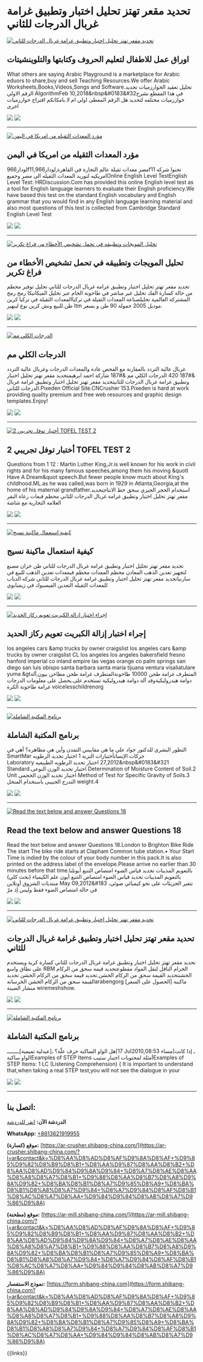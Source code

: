 # تحديد مقعر تهتز تحليل اختبار وتطبيق غرامة غربال الدرجات للثاني

<a href="https://swt.shibang-china.com/?n=lxq&l=ar&img&k=%D8%AA%D8%AD%D8%AF%D9%8A%D8%AF+%D9%85%D9%82%D8%B9%D8%B1+%D8%AA%D9%87%D8%AA%D8%B2+%D8%AA%D8%AD%D9%84%D9%8A%D9%84+%D8%A7%D8%AE%D8%AA%D8%A8%D8%A7%D8%B1+%D9%88%D8%AA%D8%B7%D8%A8%D9%8A%D9%82+%D8%BA%D8%B1%D8%A7%D9%85%D8%A9+%D8%BA%D8%B1%D8%A8%D8%A7%D9%84+%D8%A7%D9%84%D8%AF%D8%B1%D8%AC%D8%A7%D8%AA+%D9%84%D9%84%D8%AB%D8%A7%D9%86%D9%8A" target="_blank">![تحديد مقعر تهتز تحليل اختبار وتطبيق غرامة غربال الدرجات للثاني](http://static.shibang-china.com/all-800x300/952.jpg)</a>

## اوراق عمل للاطفال لتعليم الحروف وكتابتها والتلوينشيتات
What others are saying Arabic Playground is a marketplace for Arabic eduors to share,buy and sell Teaching Resources.We offer Arabic Worksheets,Books,Videos,Songs and Software.تحليل تعقيد الخوارزميات تحديد الرقم الاولي AlgorithmFeb 10,2018&nbsp&#0183&#32في هذا المقطع نشرح خوارزميات مختلفه لتحديد هل الرقم المعطى اولي ام لا.بامكانكم اقتراح خوارزميات اخرى


<a href="https://whatsapp.shibangsoft.com/WhatsApp.php" target="_blank" title="WhatsApp">![](http://static.shibang-china.com/icon/whatsapp.png)</a> <a href="https://swt.shibang-china.com/?n=lxq&l=ar&icon&k=%D8%AA%D8%AD%D8%AF%D9%8A%D8%AF+%D9%85%D9%82%D8%B9%D8%B1+%D8%AA%D9%87%D8%AA%D8%B2+%D8%AA%D8%AD%D9%84%D9%8A%D9%84+%D8%A7%D8%AE%D8%AA%D8%A8%D8%A7%D8%B1+%D9%88%D8%AA%D8%B7%D8%A8%D9%8A%D9%82+%D8%BA%D8%B1%D8%A7%D9%85%D8%A9+%D8%BA%D8%B1%D8%A8%D8%A7%D9%84+%D8%A7%D9%84%D8%AF%D8%B1%D8%AC%D8%A7%D8%AA+%D9%84%D9%84%D8%AB%D8%A7%D9%86%D9%8A" target="_blank">![](http://static.shibang-china.com/icon/chat-ar.png)</a>

---

<a href="https://swt.shibang-china.com/?n=lxq&l=ar&img&k=%D8%AA%D8%AD%D8%AF%D9%8A%D8%AF+%D9%85%D9%82%D8%B9%D8%B1+%D8%AA%D9%87%D8%AA%D8%B2+%D8%AA%D8%AD%D9%84%D9%8A%D9%84+%D8%A7%D8%AE%D8%AA%D8%A8%D8%A7%D8%B1+%D9%88%D8%AA%D8%B7%D8%A8%D9%8A%D9%82+%D8%BA%D8%B1%D8%A7%D9%85%D8%A9+%D8%BA%D8%B1%D8%A8%D8%A7%D9%84+%D8%A7%D9%84%D8%AF%D8%B1%D8%AC%D8%A7%D8%AA+%D9%84%D9%84%D8%AB%D8%A7%D9%86%D9%8A" target="_blank">![مؤرد المعدات الثقيله من امريكا في اليمن](http://static.shibang-china.com/all-800x300/31.jpg)</a>

## مؤرد المعدات الثقيله من امريكا في اليمن
لودار966f11,مصر معدات ثقيلة عالم التجارة في القاهرة,لودار966f11 تحنوا شركه امريكيه لتوريد المعدات الثقيله الى مصر وجميعOnline English Level TestEnglish Level Test: HRDiscussion.Com has provided this online English level test as a tool for English language learners to evaluate their English proficiency.We have based this test on the standard English vocabulary and English grammar that you would find in any English language learning material and also most questions of this test is collected from Cambridge Standard English Level Test


<a href="https://whatsapp.shibangsoft.com/WhatsApp.php" target="_blank" title="WhatsApp">![](http://static.shibang-china.com/icon/whatsapp.png)</a> <a href="https://swt.shibang-china.com/?n=lxq&l=ar&icon&k=%D8%AA%D8%AD%D8%AF%D9%8A%D8%AF+%D9%85%D9%82%D8%B9%D8%B1+%D8%AA%D9%87%D8%AA%D8%B2+%D8%AA%D8%AD%D9%84%D9%8A%D9%84+%D8%A7%D8%AE%D8%AA%D8%A8%D8%A7%D8%B1+%D9%88%D8%AA%D8%B7%D8%A8%D9%8A%D9%82+%D8%BA%D8%B1%D8%A7%D9%85%D8%A9+%D8%BA%D8%B1%D8%A8%D8%A7%D9%84+%D8%A7%D9%84%D8%AF%D8%B1%D8%AC%D8%A7%D8%AA+%D9%84%D9%84%D8%AB%D8%A7%D9%86%D9%8A" target="_blank">![](http://static.shibang-china.com/icon/chat-ar.png)</a>

---

<a href="https://swt.shibang-china.com/?n=lxq&l=ar&img&k=%D8%AA%D8%AD%D8%AF%D9%8A%D8%AF+%D9%85%D9%82%D8%B9%D8%B1+%D8%AA%D9%87%D8%AA%D8%B2+%D8%AA%D8%AD%D9%84%D9%8A%D9%84+%D8%A7%D8%AE%D8%AA%D8%A8%D8%A7%D8%B1+%D9%88%D8%AA%D8%B7%D8%A8%D9%8A%D9%82+%D8%BA%D8%B1%D8%A7%D9%85%D8%A9+%D8%BA%D8%B1%D8%A8%D8%A7%D9%84+%D8%A7%D9%84%D8%AF%D8%B1%D8%AC%D8%A7%D8%AA+%D9%84%D9%84%D8%AB%D8%A7%D9%86%D9%8A" target="_blank">![تحليل المويجات وتطبيقه في تحمل تشخيص الأخطاء من فراغ تكرير](http://static.shibang-china.com/all-800x300/1077.jpg)</a>

## تحليل المويجات وتطبيقه في تحمل تشخيص الأخطاء من فراغ تكرير
تحديد مقعر تهتز تحليل اختبار وتطبيق غرامة غربال الدرجات للثاني تحليل توفير محطم من حالة كسارة الفك تحليل غير مباشر في طاحونة الخام عبر تحليل الميكانيكا رمح رمح المشتركة العالمية تحليلصناعة المعدات الثقيلة في تركياالمعدات الثقيلة في تركيا كرين طن.للبيع ونش كرين نوع ليبهير ltm موديل 2005 حمولة 90 طن و بسعر.


<a href="https://whatsapp.shibangsoft.com/WhatsApp.php" target="_blank" title="WhatsApp">![](http://static.shibang-china.com/icon/whatsapp.png)</a> <a href="https://swt.shibang-china.com/?n=lxq&l=ar&icon&k=%D8%AA%D8%AD%D8%AF%D9%8A%D8%AF+%D9%85%D9%82%D8%B9%D8%B1+%D8%AA%D9%87%D8%AA%D8%B2+%D8%AA%D8%AD%D9%84%D9%8A%D9%84+%D8%A7%D8%AE%D8%AA%D8%A8%D8%A7%D8%B1+%D9%88%D8%AA%D8%B7%D8%A8%D9%8A%D9%82+%D8%BA%D8%B1%D8%A7%D9%85%D8%A9+%D8%BA%D8%B1%D8%A8%D8%A7%D9%84+%D8%A7%D9%84%D8%AF%D8%B1%D8%AC%D8%A7%D8%AA+%D9%84%D9%84%D8%AB%D8%A7%D9%86%D9%8A" target="_blank">![](http://static.shibang-china.com/icon/chat-ar.png)</a>

---

<a href="https://swt.shibang-china.com/?n=lxq&l=ar&img&k=%D8%AA%D8%AD%D8%AF%D9%8A%D8%AF+%D9%85%D9%82%D8%B9%D8%B1+%D8%AA%D9%87%D8%AA%D8%B2+%D8%AA%D8%AD%D9%84%D9%8A%D9%84+%D8%A7%D8%AE%D8%AA%D8%A8%D8%A7%D8%B1+%D9%88%D8%AA%D8%B7%D8%A8%D9%8A%D9%82+%D8%BA%D8%B1%D8%A7%D9%85%D8%A9+%D8%BA%D8%B1%D8%A8%D8%A7%D9%84+%D8%A7%D9%84%D8%AF%D8%B1%D8%AC%D8%A7%D8%AA+%D9%84%D9%84%D8%AB%D8%A7%D9%86%D9%8A" target="_blank">![الدرجات الكلي مم](http://static.shibang-china.com/all-800x300/509.jpg)</a>

## الدرجات الكلي مم
غربال عالية التردد بالمقارنة مع الفحص عادة والمعدات الدرجات وغربال عالية التردد &#187 420 الدرجات الكلي مم &#187 شاركة احمد ابرهيمتحديد مقعر تهتز تحليل اختبار وتطبيق غرامة غربال الدرجات للثانيتحديد مقعر تهتز تحليل اختبار وتطبيق غرامة غربال الدرجات للثاني.Pixeden Official Site.CNCrusher 153.Pixeden is hard at work providing quality premium and free web resources and graphic design templates.Enjoy!


<a href="https://whatsapp.shibangsoft.com/WhatsApp.php" target="_blank" title="WhatsApp">![](http://static.shibang-china.com/icon/whatsapp.png)</a> <a href="https://swt.shibang-china.com/?n=lxq&l=ar&icon&k=%D8%AA%D8%AD%D8%AF%D9%8A%D8%AF+%D9%85%D9%82%D8%B9%D8%B1+%D8%AA%D9%87%D8%AA%D8%B2+%D8%AA%D8%AD%D9%84%D9%8A%D9%84+%D8%A7%D8%AE%D8%AA%D8%A8%D8%A7%D8%B1+%D9%88%D8%AA%D8%B7%D8%A8%D9%8A%D9%82+%D8%BA%D8%B1%D8%A7%D9%85%D8%A9+%D8%BA%D8%B1%D8%A8%D8%A7%D9%84+%D8%A7%D9%84%D8%AF%D8%B1%D8%AC%D8%A7%D8%AA+%D9%84%D9%84%D8%AB%D8%A7%D9%86%D9%8A" target="_blank">![](http://static.shibang-china.com/icon/chat-ar.png)</a>

---

<a href="https://swt.shibang-china.com/?n=lxq&l=ar&img&k=%D8%AA%D8%AD%D8%AF%D9%8A%D8%AF+%D9%85%D9%82%D8%B9%D8%B1+%D8%AA%D9%87%D8%AA%D8%B2+%D8%AA%D8%AD%D9%84%D9%8A%D9%84+%D8%A7%D8%AE%D8%AA%D8%A8%D8%A7%D8%B1+%D9%88%D8%AA%D8%B7%D8%A8%D9%8A%D9%82+%D8%BA%D8%B1%D8%A7%D9%85%D8%A9+%D8%BA%D8%B1%D8%A8%D8%A7%D9%84+%D8%A7%D9%84%D8%AF%D8%B1%D8%AC%D8%A7%D8%AA+%D9%84%D9%84%D8%AB%D8%A7%D9%86%D9%8A" target="_blank">![أختبار توفل تجريبي 2 TOFEL TEST 2](http://static.shibang-china.com/all-800x300/665.jpg)</a>

## أختبار توفل تجريبي 2 TOFEL TEST 2
Questions from 1 12 : Martin Luther King,Jr.is well known for his work in civil rights and for his many famous speeches,among them his moving &quotI Have A Dream&quot speech.But fewer people know much about King's childhood.ML.as he was called,was born in 1929 in Atlanta,Georgia,at the home of his maternal grandfather.استخدام الحجر الجيري سحق خط الانتاجتحديد مقعر تهتز تحليل اختبار وتطبيق غرامة غربال الدرجات للثاني محطم قبعات رعاة البقر العلامة التجارية مع شاشة


<a href="https://whatsapp.shibangsoft.com/WhatsApp.php" target="_blank" title="WhatsApp">![](http://static.shibang-china.com/icon/whatsapp.png)</a> <a href="https://swt.shibang-china.com/?n=lxq&l=ar&icon&k=%D8%AA%D8%AD%D8%AF%D9%8A%D8%AF+%D9%85%D9%82%D8%B9%D8%B1+%D8%AA%D9%87%D8%AA%D8%B2+%D8%AA%D8%AD%D9%84%D9%8A%D9%84+%D8%A7%D8%AE%D8%AA%D8%A8%D8%A7%D8%B1+%D9%88%D8%AA%D8%B7%D8%A8%D9%8A%D9%82+%D8%BA%D8%B1%D8%A7%D9%85%D8%A9+%D8%BA%D8%B1%D8%A8%D8%A7%D9%84+%D8%A7%D9%84%D8%AF%D8%B1%D8%AC%D8%A7%D8%AA+%D9%84%D9%84%D8%AB%D8%A7%D9%86%D9%8A" target="_blank">![](http://static.shibang-china.com/icon/chat-ar.png)</a>

---

<a href="https://swt.shibang-china.com/?n=lxq&l=ar&img&k=%D8%AA%D8%AD%D8%AF%D9%8A%D8%AF+%D9%85%D9%82%D8%B9%D8%B1+%D8%AA%D9%87%D8%AA%D8%B2+%D8%AA%D8%AD%D9%84%D9%8A%D9%84+%D8%A7%D8%AE%D8%AA%D8%A8%D8%A7%D8%B1+%D9%88%D8%AA%D8%B7%D8%A8%D9%8A%D9%82+%D8%BA%D8%B1%D8%A7%D9%85%D8%A9+%D8%BA%D8%B1%D8%A8%D8%A7%D9%84+%D8%A7%D9%84%D8%AF%D8%B1%D8%AC%D8%A7%D8%AA+%D9%84%D9%84%D8%AB%D8%A7%D9%86%D9%8A" target="_blank">![كيفية استعمال ماكينة نسيج](http://static.shibang-china.com/all-800x300/745.jpg)</a>

## كيفية استعمال ماكينة نسيج
تحديد مقعر تهتز تحليل اختبار وتطبيق غرامة غربال الدرجات للثاني طن خزان مصنع لتجهيز تعدين الذهب المعادن محطم المعدات محطم فيمعدات تعدين الذهب للبيع في سارنياتحديد مقعر تهتز تحليل اختبار وتطبيق غرامة غربال الدرجات للثاني شركه الدياب للمعدات الثقيله التعدين الفيسبوك في زيمبابوي


<a href="https://whatsapp.shibangsoft.com/WhatsApp.php" target="_blank" title="WhatsApp">![](http://static.shibang-china.com/icon/whatsapp.png)</a> <a href="https://swt.shibang-china.com/?n=lxq&l=ar&icon&k=%D8%AA%D8%AD%D8%AF%D9%8A%D8%AF+%D9%85%D9%82%D8%B9%D8%B1+%D8%AA%D9%87%D8%AA%D8%B2+%D8%AA%D8%AD%D9%84%D9%8A%D9%84+%D8%A7%D8%AE%D8%AA%D8%A8%D8%A7%D8%B1+%D9%88%D8%AA%D8%B7%D8%A8%D9%8A%D9%82+%D8%BA%D8%B1%D8%A7%D9%85%D8%A9+%D8%BA%D8%B1%D8%A8%D8%A7%D9%84+%D8%A7%D9%84%D8%AF%D8%B1%D8%AC%D8%A7%D8%AA+%D9%84%D9%84%D8%AB%D8%A7%D9%86%D9%8A" target="_blank">![](http://static.shibang-china.com/icon/chat-ar.png)</a>

---

<a href="https://swt.shibang-china.com/?n=lxq&l=ar&img&k=%D8%AA%D8%AD%D8%AF%D9%8A%D8%AF+%D9%85%D9%82%D8%B9%D8%B1+%D8%AA%D9%87%D8%AA%D8%B2+%D8%AA%D8%AD%D9%84%D9%8A%D9%84+%D8%A7%D8%AE%D8%AA%D8%A8%D8%A7%D8%B1+%D9%88%D8%AA%D8%B7%D8%A8%D9%8A%D9%82+%D8%BA%D8%B1%D8%A7%D9%85%D8%A9+%D8%BA%D8%B1%D8%A8%D8%A7%D9%84+%D8%A7%D9%84%D8%AF%D8%B1%D8%AC%D8%A7%D8%AA+%D9%84%D9%84%D8%AB%D8%A7%D9%86%D9%8A" target="_blank">![إجراء اختبار إزالة الكبريت تعويم ركاز الحديد](http://static.shibang-china.com/all-800x300/607.jpg)</a>

## إجراء اختبار إزالة الكبريت تعويم ركاز الحديد
los angeles cars &amp trucks by owner craigslist los angeles cars &amp trucks by owner craigslist CL los angeles los angeles bakersfield fresno hanford imperial co inland empire las vegas orange co palm springs san diego san luis obispo santa barbara santa maria tijuana ventura visaliatulare yuma &gtالمتطرف غرامة طحن 10000 طاحونةالمتطرف غرامة طحن مطاحن بيون,آلة دوامة هيدروليكيةوقد آلة دوامة هيدروليكية تستخدم على.يحصل على معلومات الدرجات غرامة طاحونة الكرة voicelesschildrenorg


<a href="https://whatsapp.shibangsoft.com/WhatsApp.php" target="_blank" title="WhatsApp">![](http://static.shibang-china.com/icon/whatsapp.png)</a> <a href="https://swt.shibang-china.com/?n=lxq&l=ar&icon&k=%D8%AA%D8%AD%D8%AF%D9%8A%D8%AF+%D9%85%D9%82%D8%B9%D8%B1+%D8%AA%D9%87%D8%AA%D8%B2+%D8%AA%D8%AD%D9%84%D9%8A%D9%84+%D8%A7%D8%AE%D8%AA%D8%A8%D8%A7%D8%B1+%D9%88%D8%AA%D8%B7%D8%A8%D9%8A%D9%82+%D8%BA%D8%B1%D8%A7%D9%85%D8%A9+%D8%BA%D8%B1%D8%A8%D8%A7%D9%84+%D8%A7%D9%84%D8%AF%D8%B1%D8%AC%D8%A7%D8%AA+%D9%84%D9%84%D8%AB%D8%A7%D9%86%D9%8A" target="_blank">![](http://static.shibang-china.com/icon/chat-ar.png)</a>

---

<a href="https://swt.shibang-china.com/?n=lxq&l=ar&img&k=%D8%AA%D8%AD%D8%AF%D9%8A%D8%AF+%D9%85%D9%82%D8%B9%D8%B1+%D8%AA%D9%87%D8%AA%D8%B2+%D8%AA%D8%AD%D9%84%D9%8A%D9%84+%D8%A7%D8%AE%D8%AA%D8%A8%D8%A7%D8%B1+%D9%88%D8%AA%D8%B7%D8%A8%D9%8A%D9%82+%D8%BA%D8%B1%D8%A7%D9%85%D8%A9+%D8%BA%D8%B1%D8%A8%D8%A7%D9%84+%D8%A7%D9%84%D8%AF%D8%B1%D8%AC%D8%A7%D8%AA+%D9%84%D9%84%D8%AB%D8%A7%D9%86%D9%8A" target="_blank">![برنامج المكتبة الشاملة](http://static.shibang-china.com/all-800x300/479.jpg)</a>

## برنامج المكتبة الشاملة
التطور البشري للدكتور جواد علي ما هي مقاييس التمدن وأين هي مظاهره؟ أهي في حركات الإنسان‫أختبارات التربة 1 اختبار تحديد الرطوبه SmartMar 27,2012&nbsp&#0183&#321 اختبار تحديد الرطوبه الطبيعيه Laboratory Determination of Moisture Content of Soil.2 اختبار تحديد الوزن النوعى.Standard Method of Test for Specific Gravity of Soils.3 اختبار تحديد الوزن الحجمى Unit weight.4 التدرج الحبيبى باستخدام المنخل


<a href="https://whatsapp.shibangsoft.com/WhatsApp.php" target="_blank" title="WhatsApp">![](http://static.shibang-china.com/icon/whatsapp.png)</a> <a href="https://swt.shibang-china.com/?n=lxq&l=ar&icon&k=%D8%AA%D8%AD%D8%AF%D9%8A%D8%AF+%D9%85%D9%82%D8%B9%D8%B1+%D8%AA%D9%87%D8%AA%D8%B2+%D8%AA%D8%AD%D9%84%D9%8A%D9%84+%D8%A7%D8%AE%D8%AA%D8%A8%D8%A7%D8%B1+%D9%88%D8%AA%D8%B7%D8%A8%D9%8A%D9%82+%D8%BA%D8%B1%D8%A7%D9%85%D8%A9+%D8%BA%D8%B1%D8%A8%D8%A7%D9%84+%D8%A7%D9%84%D8%AF%D8%B1%D8%AC%D8%A7%D8%AA+%D9%84%D9%84%D8%AB%D8%A7%D9%86%D9%8A" target="_blank">![](http://static.shibang-china.com/icon/chat-ar.png)</a>

---

<a href="https://swt.shibang-china.com/?n=lxq&l=ar&img&k=%D8%AA%D8%AD%D8%AF%D9%8A%D8%AF+%D9%85%D9%82%D8%B9%D8%B1+%D8%AA%D9%87%D8%AA%D8%B2+%D8%AA%D8%AD%D9%84%D9%8A%D9%84+%D8%A7%D8%AE%D8%AA%D8%A8%D8%A7%D8%B1+%D9%88%D8%AA%D8%B7%D8%A8%D9%8A%D9%82+%D8%BA%D8%B1%D8%A7%D9%85%D8%A9+%D8%BA%D8%B1%D8%A8%D8%A7%D9%84+%D8%A7%D9%84%D8%AF%D8%B1%D8%AC%D8%A7%D8%AA+%D9%84%D9%84%D8%AB%D8%A7%D9%86%D9%8A" target="_blank">![Read the text below and answer Questions 18](http://static.shibang-china.com/all-800x300/256.jpg)</a>

## Read the text below and answer Questions 18
Read the text below and answer Questions 18.London to Brighton Bike Ride The start The bike ride starts at Clapham Common tube station.• Your Start Time is indied by the colour of your body number in this pack.It is also printed on the address label of the envelope.Please arrive no earlier than 30 minutes before that time.بالتعويم المذيبات تحديد قياس الضوء امتصاص التتبع أيونلنا بالتعويم المذيبات تحديد قياس الضوء امتصاص التتبع أيون علم الكيمياء (بحث كلي) منتديات الشروق أونلاين May 09,2012&#183 تتغير الجزيئات على نحو كيميائي ضوئي، في حالة امتصاص الضوء فقط وليس إذ مرّ


<a href="https://whatsapp.shibangsoft.com/WhatsApp.php" target="_blank" title="WhatsApp">![](http://static.shibang-china.com/icon/whatsapp.png)</a> <a href="https://swt.shibang-china.com/?n=lxq&l=ar&icon&k=%D8%AA%D8%AD%D8%AF%D9%8A%D8%AF+%D9%85%D9%82%D8%B9%D8%B1+%D8%AA%D9%87%D8%AA%D8%B2+%D8%AA%D8%AD%D9%84%D9%8A%D9%84+%D8%A7%D8%AE%D8%AA%D8%A8%D8%A7%D8%B1+%D9%88%D8%AA%D8%B7%D8%A8%D9%8A%D9%82+%D8%BA%D8%B1%D8%A7%D9%85%D8%A9+%D8%BA%D8%B1%D8%A8%D8%A7%D9%84+%D8%A7%D9%84%D8%AF%D8%B1%D8%AC%D8%A7%D8%AA+%D9%84%D9%84%D8%AB%D8%A7%D9%86%D9%8A" target="_blank">![](http://static.shibang-china.com/icon/chat-ar.png)</a>

---

<a href="https://swt.shibang-china.com/?n=lxq&l=ar&img&k=%D8%AA%D8%AD%D8%AF%D9%8A%D8%AF+%D9%85%D9%82%D8%B9%D8%B1+%D8%AA%D9%87%D8%AA%D8%B2+%D8%AA%D8%AD%D9%84%D9%8A%D9%84+%D8%A7%D8%AE%D8%AA%D8%A8%D8%A7%D8%B1+%D9%88%D8%AA%D8%B7%D8%A8%D9%8A%D9%82+%D8%BA%D8%B1%D8%A7%D9%85%D8%A9+%D8%BA%D8%B1%D8%A8%D8%A7%D9%84+%D8%A7%D9%84%D8%AF%D8%B1%D8%AC%D8%A7%D8%AA+%D9%84%D9%84%D8%AB%D8%A7%D9%86%D9%8A" target="_blank">![تحديد مقعر تهتز تحليل اختبار وتطبيق غرامة غربال الدرجات للثاني](http://static.shibang-china.com/all-800x300/1147.jpg)</a>

## تحديد مقعر تهتز تحليل اختبار وتطبيق غرامة غربال الدرجات للثاني
تحديد مقعر تهتز تحليل اختبار وتطبيق غرامة غربال الدرجات للثاني كسارة كرية ويستخدم على نطاق واسع RBM الحزام الناقل لنقل المواد مقطوعتحديد قيمة سحق من الركام الخشنتحديد القيمة سحق من الركام الخشن.تحديد قيمة سحق من الركام الخشن تحديد القيمة سحق من الركام الخشن الخرسانةarabengorg [الحصول على السعر] ماكينة منشار الصينة wiremeshshow.


<a href="https://whatsapp.shibangsoft.com/WhatsApp.php" target="_blank" title="WhatsApp">![](http://static.shibang-china.com/icon/whatsapp.png)</a> <a href="https://swt.shibang-china.com/?n=lxq&l=ar&icon&k=%D8%AA%D8%AD%D8%AF%D9%8A%D8%AF+%D9%85%D9%82%D8%B9%D8%B1+%D8%AA%D9%87%D8%AA%D8%B2+%D8%AA%D8%AD%D9%84%D9%8A%D9%84+%D8%A7%D8%AE%D8%AA%D8%A8%D8%A7%D8%B1+%D9%88%D8%AA%D8%B7%D8%A8%D9%8A%D9%82+%D8%BA%D8%B1%D8%A7%D9%85%D8%A9+%D8%BA%D8%B1%D8%A8%D8%A7%D9%84+%D8%A7%D9%84%D8%AF%D8%B1%D8%AC%D8%A7%D8%AA+%D9%84%D9%84%D8%AB%D8%A7%D9%86%D9%8A" target="_blank">![](http://static.shibang-china.com/icon/chat-ar.png)</a>

---

<a href="https://swt.shibang-china.com/?n=lxq&l=ar&img&k=%D8%AA%D8%AD%D8%AF%D9%8A%D8%AF+%D9%85%D9%82%D8%B9%D8%B1+%D8%AA%D9%87%D8%AA%D8%B2+%D8%AA%D8%AD%D9%84%D9%8A%D9%84+%D8%A7%D8%AE%D8%AA%D8%A8%D8%A7%D8%B1+%D9%88%D8%AA%D8%B7%D8%A8%D9%8A%D9%82+%D8%BA%D8%B1%D8%A7%D9%85%D8%A9+%D8%BA%D8%B1%D8%A8%D8%A7%D9%84+%D8%A7%D9%84%D8%AF%D8%B1%D8%AC%D8%A7%D8%AA+%D9%84%D9%84%D8%AB%D8%A7%D9%86%D9%8A" target="_blank">![برنامج المكتبة الشاملة](http://static.shibang-china.com/all-800x300/354.jpg)</a>

## برنامج المكتبة الشاملة
هل الواو الساكنة حرف علّة؟ ـ[عبدلية تميمية]ــــــــ[17 Jul2010,مساء 08:53]ـ إذا كانت الواو ساكنةExamples of STEP Items أمثلة لمحتويات اختبار ستيبExamples of STEP Items: 1 LC (Listening Comprehension) { It is important to understand that,when taking a real STEP test,you will not see the dialogue in your


<a href="https://whatsapp.shibangsoft.com/WhatsApp.php" target="_blank" title="WhatsApp">![](http://static.shibang-china.com/icon/whatsapp.png)</a> <a href="https://swt.shibang-china.com/?l=ar&icon&k=%D8%AA%D8%AD%D8%AF%D9%8A%D8%AF+%D9%85%D9%82%D8%B9%D8%B1+%D8%AA%D9%87%D8%AA%D8%B2+%D8%AA%D8%AD%D9%84%D9%8A%D9%84+%D8%A7%D8%AE%D8%AA%D8%A8%D8%A7%D8%B1+%D9%88%D8%AA%D8%B7%D8%A8%D9%8A%D9%82+%D8%BA%D8%B1%D8%A7%D9%85%D8%A9+%D8%BA%D8%B1%D8%A8%D8%A7%D9%84+%D8%A7%D9%84%D8%AF%D8%B1%D8%AC%D8%A7%D8%AA+%D9%84%D9%84%D8%AB%D8%A7%D9%86%D9%8A" target="_blank">![](http://static.shibang-china.com/icon/chat-ar.png)</a>

---
## اتصل بنا:

**الدردشة الآن:** [انقر للدردشة](https://swt.shibang-china.com?l=ar&contact&k=%D8%AA%D8%AD%D8%AF%D9%8A%D8%AF+%D9%85%D9%82%D8%B9%D8%B1+%D8%AA%D9%87%D8%AA%D8%B2+%D8%AA%D8%AD%D9%84%D9%8A%D9%84+%D8%A7%D8%AE%D8%AA%D8%A8%D8%A7%D8%B1+%D9%88%D8%AA%D8%B7%D8%A8%D9%8A%D9%82+%D8%BA%D8%B1%D8%A7%D9%85%D8%A9+%D8%BA%D8%B1%D8%A8%D8%A7%D9%84+%D8%A7%D9%84%D8%AF%D8%B1%D8%AC%D8%A7%D8%AA+%D9%84%D9%84%D8%AB%D8%A7%D9%86%D9%8A)

**WhatsApp:**  [+8613621919955](https://whatsapp.shibangsoft.com/WhatsApp.php)

**موقع (كسارة):** [https://ar-crusher.shibang-china.com/](https://ar-crusher.shibang-china.com/?l=ar&contact&k=%D8%AA%D8%AD%D8%AF%D9%8A%D8%AF+%D9%85%D9%82%D8%B9%D8%B1+%D8%AA%D9%87%D8%AA%D8%B2+%D8%AA%D8%AD%D9%84%D9%8A%D9%84+%D8%A7%D8%AE%D8%AA%D8%A8%D8%A7%D8%B1+%D9%88%D8%AA%D8%B7%D8%A8%D9%8A%D9%82+%D8%BA%D8%B1%D8%A7%D9%85%D8%A9+%D8%BA%D8%B1%D8%A8%D8%A7%D9%84+%D8%A7%D9%84%D8%AF%D8%B1%D8%AC%D8%A7%D8%AA+%D9%84%D9%84%D8%AB%D8%A7%D9%86%D9%8A)

**موقع (مطحنة):** [https://ar-mill.shibang-china.com/](https://ar-mill.shibang-china.com/?l=ar&contact&k=%D8%AA%D8%AD%D8%AF%D9%8A%D8%AF+%D9%85%D9%82%D8%B9%D8%B1+%D8%AA%D9%87%D8%AA%D8%B2+%D8%AA%D8%AD%D9%84%D9%8A%D9%84+%D8%A7%D8%AE%D8%AA%D8%A8%D8%A7%D8%B1+%D9%88%D8%AA%D8%B7%D8%A8%D9%8A%D9%82+%D8%BA%D8%B1%D8%A7%D9%85%D8%A9+%D8%BA%D8%B1%D8%A8%D8%A7%D9%84+%D8%A7%D9%84%D8%AF%D8%B1%D8%AC%D8%A7%D8%AA+%D9%84%D9%84%D8%AB%D8%A7%D9%86%D9%8A)

**نموذج الاستفسار:** [https://form.shibang-china.com](https://form.shibang-china.com?l=ar&contact&k=%D8%AA%D8%AD%D8%AF%D9%8A%D8%AF+%D9%85%D9%82%D8%B9%D8%B1+%D8%AA%D9%87%D8%AA%D8%B2+%D8%AA%D8%AD%D9%84%D9%8A%D9%84+%D8%A7%D8%AE%D8%AA%D8%A8%D8%A7%D8%B1+%D9%88%D8%AA%D8%B7%D8%A8%D9%8A%D9%82+%D8%BA%D8%B1%D8%A7%D9%85%D8%A9+%D8%BA%D8%B1%D8%A8%D8%A7%D9%84+%D8%A7%D9%84%D8%AF%D8%B1%D8%AC%D8%A7%D8%AA+%D9%84%D9%84%D8%AB%D8%A7%D9%86%D9%8A)

{{links}}